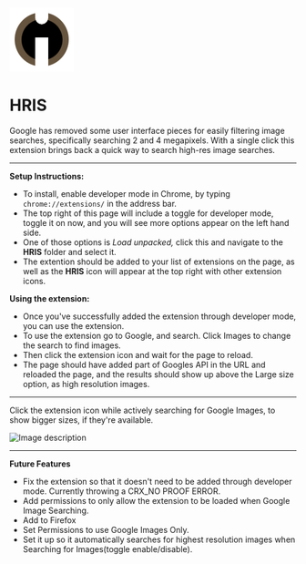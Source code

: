 ![icon-128](https://github.com/calvinmorett/HRIS/blob/master/hris/img/icon-128.png)

# HRIS
Google has removed some user interface pieces for easily filtering image searches, specifically searching 2 and 4 megapixels. With a single click this extension brings back a quick way to search high-res image searches.

----
**Setup Instructions:**
- To install, enable developer mode in Chrome, by typing `chrome://extensions/` in the address bar.
- The top right of this page will include a toggle for developer mode, toggle it on now, and you will see more options appear on the left hand side.
- One of those options is *Load unpacked,* click this and navigate to the **HRIS** folder and select it.
- The extention should be added to your list of extensions on the page, as well as the **HRIS** icon will appear at the top right with other extension icons.

**Using the extension:**
- Once you've successfully added the extension through developer mode, you can use the extension.
- To use the extension go to Google, and search. Click Images to change the search to find images.
- Then click the extension icon and wait for the page to reload.
- The page should have added part of Googles API in the URL and reloaded the page, and the results should show up above the Large size option, as high resolution images.

----
Click the extension icon while actively searching for Google Images, to show bigger sizes, if they're available.

![Image description](https://github.com/calvinmorett/HRIS/blob/master/hris.gif)

----
**Future Features**
- Fix the extension so that it doesn't need to be added through developer mode. Currently throwing a CRX_NO PROOF ERROR.
- Add permissions to only allow the extension to be loaded when Google Image Searching.
- Add to Firefox
- Set Permissions to use Google Images Only.
- Set it up so it automatically searches for highest resolution images when Searching for Images(toggle enable/disable).
